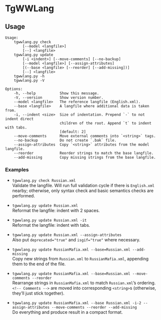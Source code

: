 # TgWWLang

## Usage

```
Usage:
    tgwwlang.py check
        [--model <langfile>]
        [--] <langfile>
    tgwwlang.py update
        [-i <indent>] [--move-comments] [--no-backup]
        [--model <langfile>] [--assign-attributes]
        [(--base <langfile> [--reorder] [--add-missing])]
        [--] <langfile>
    tgwwlang.py -h
    tgwwlang.py -V

Options:
    -h, --help           Show this message.
    -V, --version        Show version number.
    --model <langfile>   The reference langfile (English.xml).
    --base <langfile>    A langfile where additional data is taken from.
    -i, --indent <size>  Size of indentation. Prepend `-` to not indent direct
                         children of the root. Append `t` to indent with tabs.
                         [default: 2]
    --move-comments      Move external comments into `<string>` tags.
    --no-backup          Do not create `.bak` file.
    --assign-attributes  Copy `<string>` attributes from the model langfile.
    --reorder            Reorder strings to match the base langfile.
    --add-missing        Copy missing strings from the base langfile.
```


### Examples

* `tgwwlang.py check Russian.xml`  
    Validate the langfile. Will run full validation cycle if there is `English.xml` nearby;
    otherwise, only syntax check and basic semantics checks are performed.

* `tgwwlang.py update Russian.xml`  
    Reformat the langfile: indent with 2 spaces.

* `tgwwlang.py update Russian.xml -it`  
    Reformat the langfile: indent with tabs.

* `tgwwlang.py update Russian.xml --assign-attributes`  
    Also put `deprecated="true"` and `isgif="true"` where necessary.

* `tgwwlang.py update RussianMafia.xml --base=Russian.xml --add-missing`  
    Copy new strings from `Russian.xml` to `RussianMafia.xml`, appending them to the end
    of the file.

* `tgwwlang.py update RussianMafia.xml --base=Russian.xml --move-comments --reorder`  
    Rearrange strings in `RussianMafia.xml` to match `Russian.xml`’s ordering. `<!-- Comments -->`
    are moved into corresponding `<string>`s (otherwise, they’ll just stick together).

* `tgwwlang.py update RussianMafia.xml --base Russian.xml -i-2 --assign-attributes --move-comments
    --reorder --add-missing`  
    Do everything and produce result in a compact format.
